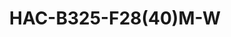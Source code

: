 ---
title: "HAC-B325-F28(40)M-W"
description: "5MP ColorHunter HD Fixed Mini Bullet Analog Camera"
image: "/images/analog/325.png"
images:
  - url: "/images/analog/325.png"
    caption: "Front view"
features:
  - 5MP high quality imaging
  - TVI/AHD/CVI/CVBS
  - Supports white light illumination, 24/7 color images
  - Supports 180° horizontal flip, 180° vertical flip
  - OSD configuration menu, easy to operate
  - IP67 waterproof and dustproof design, high reliability
  - OSD configuration menu in 11 languages
  - Built-in microphone for high quality audio transmission via coaxial cables
  - Metal front face and housing
specifications: 
  Pixel: 5MP
  Size: 1/2.7"
  Minimum illumination: 0.005 lux (F1.4, AGC ON); 0 lux (white light on)
  Lens: 2.8mm / 4.0mm  Lens mount:- M12
  2.8mm: H:- 111.5°  V:- 58.9°  D:- 134.8°
  4.0mm: H:- 89.6°  V:- 48.3°  D:- 106.4°
  Illuminator: Two white-light illuminators
  Illumination distance: 40m
  Lifetime: ≥60,000 hours
  5MP@25fps: 2880(H)×1620(V); 5MP@20fps:- 2592(H)×1944(V); 5MP@12.5fps:- 2592(H)×1944(V)
  4MP: 2560(H)×1440(V)
  1080P: 1920(H)×1080(V)
  TVI: 5MP@20fps (default), 5MP@12.5fps, 4MP@30fps, 4MP@25fps, 1080P@30fps, 1080P@25fps
  AHD: 5MP@20fps, 4MP@30fps, 4MP@25fps, 1080P@30fps, 1080P@25fps
  CVI: 5MP@25fps, 4MP@30fps, 4MP@25fps, 1080P@30fps, 1080P@25fps
  CVBS: PAL/NTSC
  Exposure mode: Four modes:- Global (default), BLC, HLC, DWDR
  Day/Night: 24/7 color images
  Digital noise reduction: 2D
  White balance: Two modes:- Auto (default), Manual
  WDR: DWDR
  Flip: Supports 180° horizontal flip, 180° vertical flip
  Microphone: Built-in Mic
  Video output: BNC, supports TVI/AHD/CVI/CVBS
  Temperature: -30°C to 60°C (-22°F to 140°F)
  Humidity: ≤95% (RH, non-condensing)
  Surge protection: 4kV
  Power: DC12V (±25%), with reverse polarity protection. Max 3.28W
  Mount: 3D bracket supplied, surface mount (default), optional junction box
  Dimensions: 157mm*67mm*66mm (L*W*H)
  Material: Metal
  Weight: 279g (0.62lb)
  OSD menu language: 11 Languages (English, German, Spanish(Latin America), French, Italian, Japanese, Korean, Polish, Portuguese(Brazil), Russian, Turkish)
  Certification:
    EMC: CE-EMC (EN 55032,EN 61000-3-3,EN IEC 61000-3-2,EN 55035), FCC (FCC 47 CFR part15 B)
    Safety: CE-LVD (EN 62368-1), CB (IEC 62368-1)
    Environment: CE-RoHS (2011/65/EU;(EU)2015/863); WEEE (2012/19/EU)
    Protection: IP67 (IEC 60529)
---